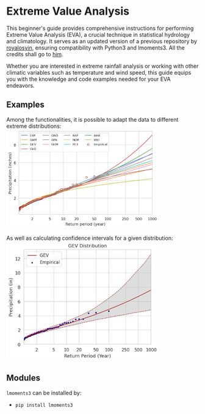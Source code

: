 # Extreme Value Analysis

  This beginner's guide provides comprehensive instructions for performing Extreme Value Analysis (EVA), a crucial technique in statistical hydrology and climatology. It serves as an updated version of a previous repository by [royalosyin](https://github.com/royalosyin/A-Beginner-Guide-to-Carry-out-Extreme-Value-Analysis-with-Codes-in-Python), ensuring compatibility with Python3 and lmoments3. All the credits shall go to [him](https://github.com/royalosyin/A-Beginner-Guide-to-Carry-out-Extreme-Value-Analysis-with-Codes-in-Python).

Whether you are interested in extreme rainfall analysis or working with other climatic variables such as temperature and wind speed, this guide equips you with the knowledge and code examples needed for your EVA endeavors.


## Examples

Among the functionalities, it is possible to adapt the data to different extreme distributions:
<img src="figures/distributions.png" alt="Distributions" width="400"/>

As well as calculating confidence intervals for a given distribution:
<img src="figures/confidence_intervals.png" alt="Confidence_Intervals" width="400"/>


## Modules

`lmoments3` can be installed by:
* `pip install lmoments3`